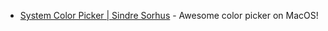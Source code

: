 - [System Color Picker | Sindre Sorhus](https://sindresorhus.com/system-color-picker) - Awesome color picker on MacOS!
